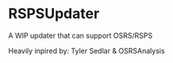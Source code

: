 # RSPSUpdater

A WIP updater that can support OSRS/RSPS

Heavily inpired by: Tyler Sedlar & OSRSAnalysis
